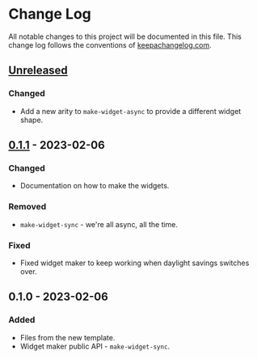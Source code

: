 # Change Log
All notable changes to this project will be documented in this file. This change log follows the conventions of [keepachangelog.com](http://keepachangelog.com/).

## [Unreleased]
### Changed
- Add a new arity to `make-widget-async` to provide a different widget shape.

## [0.1.1] - 2023-02-06
### Changed
- Documentation on how to make the widgets.

### Removed
- `make-widget-sync` - we're all async, all the time.

### Fixed
- Fixed widget maker to keep working when daylight savings switches over.

## 0.1.0 - 2023-02-06
### Added
- Files from the new template.
- Widget maker public API - `make-widget-sync`.

[Unreleased]: https://github.com/stanthebear/oz/compare/0.1.1...HEAD
[0.1.1]: https://github.com/stanthebear/oz/compare/0.1.0...0.1.1
